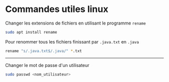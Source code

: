 # Commandes utiles linux

Changer les extensions de fichiers en utilisant le programme `rename`
```sh
sudo apt install rename
```
Pour renommer tous les fichiers finissant par `.java.txt` en `.java`
```sh 
rename "s/.java.txt$/.java/" *.txt   
```

-----------------------------------------------------------

Changer le mot de passe d'un utilisateur  
```sh
sudo passwd <nom_utilisateur>
```